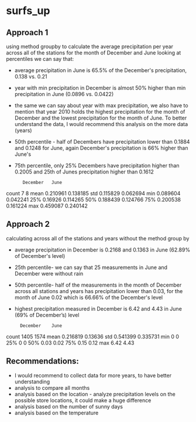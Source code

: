 # surfs_up

## Approach 1 
using method groupby to calculate the average precipitation per year across all of the stations for the month of December and June looking at percentiles we can say that:
- average precipitation in June is 65.5% of the December's precipitation, 0.138 vs. 0.21
- year with min precipitation in December is almost 50% higher than min precipitation in June (0.0896 vs. 0.0422)
-  the same we can say about year with max precipitation, we also have to mention that year 2010 holds the highest precipitation for the month of December and the lowest precipitation for the month of June. To better understand the data, I would recommend this analysis on the more data (years)
- 50th percentile - half of Decembers have precipitation lower than 0.1884 and 0.1248 for June, again December's precipitation is 66% higher than June's
- 75th percentile, only 25% Decembers have precipitation higher than 0.2005 and 25th of Junes precipitation higher than 0.1612 

	     December	June
count	       7	       8
mean	0.210961	0.138185
std	    0.115829	0.062694
min	    0.089604	0.042241
25%	    0.16926	    0.114265
50%	    0.188439	0.124766
75%	    0.200538	0.161224
max	    0.459087	0.240142

## Approach 2
calculating across all of the stations and years without the method group by
- average precipitation in December is 0.2168 and 0.1363 in June (62.89% of December's level)
- 25th percentile- we can say that 25 measurements in June and December were without rain
- 50th percentile- half of the measurements in the month of December across all stations and years has precipitation lower than 0.03, for the month of June 0.02 which is 66.66% of the December's level
- highest precipitation measured in December is 6.42 and 4.43 in June (69% of December’s) level

	    December	June
count	1405	    1574
mean	0.216819	0.13636
std	    0.541399	0.335731
min	    0	        0
25%	    0	        0
50%	    0.03	    0.02
75%	    0.15	    0.12
max	    6.42	    4.43

## Recommendations:
- I would recommend to collect data for more years, to have better understanding 
- analysis to compare all months
- analysis based on the location - analyze precipitation levels on the possible store locations, it could make a huge difference
- analysis based on the number of sunny days
- analysis based on the temperature





